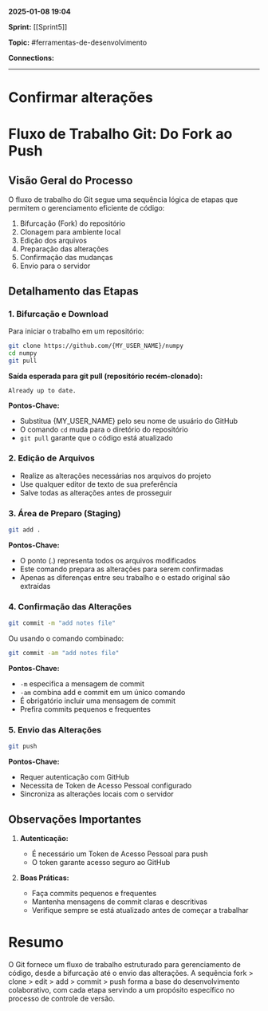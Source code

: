 
**2025-01-08 19:04**

**Sprint:** [[Sprint5]]

**Topic:** #ferramentas-de-desenvolvimento 

**Connections:** 

---
# **Confirmar alterações**

# Fluxo de Trabalho Git: Do Fork ao Push

## Visão Geral do Processo
O fluxo de trabalho do Git segue uma sequência lógica de etapas que permitem o gerenciamento eficiente de código:

1. Bifurcação (Fork) do repositório
2. Clonagem para ambiente local
3. Edição dos arquivos
4. Preparação das alterações
5. Confirmação das mudanças
6. Envio para o servidor

## Detalhamento das Etapas

### 1. Bifurcação e Download
Para iniciar o trabalho em um repositório:

```bash
git clone https://github.com/{MY_USER_NAME}/numpy
cd numpy
git pull
```

**Saída esperada para git pull (repositório recém-clonado):**
```
Already up to date.
```

**Pontos-Chave:**
- Substitua {MY_USER_NAME} pelo seu nome de usuário do GitHub
- O comando `cd` muda para o diretório do repositório
- `git pull` garante que o código está atualizado

### 2. Edição de Arquivos
- Realize as alterações necessárias nos arquivos do projeto
- Use qualquer editor de texto de sua preferência
- Salve todas as alterações antes de prosseguir

### 3. Área de Preparo (Staging)

```bash
git add .
```

**Pontos-Chave:**
- O ponto (.) representa todos os arquivos modificados
- Este comando prepara as alterações para serem confirmadas
- Apenas as diferenças entre seu trabalho e o estado original são extraídas

### 4. Confirmação das Alterações

```bash
git commit -m "add notes file"
```

Ou usando o comando combinado:

```bash
git commit -am "add notes file"
```

**Pontos-Chave:**
- `-m` especifica a mensagem de commit
- `-am` combina add e commit em um único comando
- É obrigatório incluir uma mensagem de commit
- Prefira commits pequenos e frequentes

### 5. Envio das Alterações

```bash
git push
```

**Pontos-Chave:**
- Requer autenticação com GitHub
- Necessita de Token de Acesso Pessoal configurado
- Sincroniza as alterações locais com o servidor

## Observações Importantes
1. **Autenticação:**
   - É necessário um Token de Acesso Pessoal para push
   - O token garante acesso seguro ao GitHub

2. **Boas Práticas:**
   - Faça commits pequenos e frequentes
   - Mantenha mensagens de commit claras e descritivas
   - Verifique sempre se está atualizado antes de começar a trabalhar

# Resumo
O Git fornece um fluxo de trabalho estruturado para gerenciamento de código, desde a bifurcação até o envio das alterações. A sequência fork > clone > edit > add > commit > push forma a base do desenvolvimento colaborativo, com cada etapa servindo a um propósito específico no processo de controle de versão.








